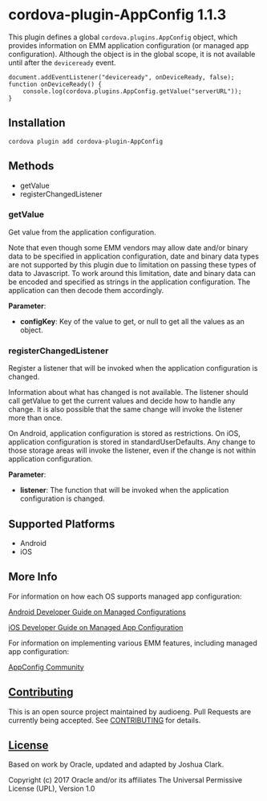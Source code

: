 # cordova-plugin-AppConfig 1.1.3

This plugin defines a global `cordova.plugins.AppConfig` object, which provides information on EMM application configuration (or managed app configuration).
Although the object is in the global scope, it is not available until after the `deviceready` event.

    document.addEventListener("deviceready", onDeviceReady, false);
    function onDeviceReady() {
        console.log(cordova.plugins.AppConfig.getValue("serverURL"));
    }


## Installation

    cordova plugin add cordova-plugin-AppConfig

## Methods

- getValue
- registerChangedListener

### getValue

Get value from the application configuration.

Note that even though some EMM vendors may allow date and/or binary data to be specified in
application configuration, date and binary data types are not supported by this plugin due to
limitation on passing these types of data to Javascript.  To work around this limitation,
date and binary data can be encoded and specified as strings in the application configuration.
The application can then decode them accordingly.

__Parameter__:

- __configKey__: Key of the value to get, or null to get all the values as an object.

### registerChangedListener

Register a listener that will be invoked when the application configuration is changed.

Information about what has changed is not available.  The listener should call getValue to
get the current values and decide how to handle any change.  It is also possible that
the same change will invoke the listener more than once.

On Android, application configuration is stored as restrictions.  On iOS, application 
configuration is stored in standardUserDefaults.  Any change to those storage areas will 
invoke the listener, even if the change is not within application configuration.

__Parameter__:

- __listener__: The function that will be invoked when the application configuration is changed.

## Supported Platforms

- Android
- iOS

## More Info

For information on how each OS supports managed app configuration:

[Android Developer Guide on Managed Configurations](https://developer.android.com/work/managed-configurations.html)

[iOS Developer Guide on Managed App Configuration](https://developer.apple.com/library/content/samplecode/sc2279/Introduction/Intro.html)

For information on implementing various EMM features, including managed app configuration:

[AppConfig Community](http://appconfig.org/)

## [Contributing](CONTRIBUTING.md)
This is an open source project maintained by audioeng. Pull Requests are currently being accepted. See 
[CONTRIBUTING](CONTRIBUTING.md)
for details.

## [License](LICENSE.md)
Based on work by Oracle, updated and adapted by Joshua Clark.

Copyright (c) 2017 Oracle and/or its affiliates
The Universal Permissive License (UPL), Version 1.0
